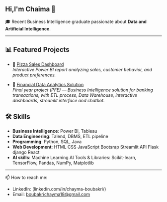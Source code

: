 ## Hi,I'm Chaima 👋

🎓 Recent Business Intelligence graduate passionate about **Data and Artificial Intelligence**.  

---
## 📊 Featured Projects
- 🍕 [Pizza Sales Dashboard](https://github.com/Chaima-Bk/powerbi-dashboards)  
  *Interactive Power BI report analyzing sales, customer behavior, and product preferences.*  

- 💼 [Financial Data Analytics Solution](https://github.com/Chaima-Bk/Financial-data-analytics-solution)  
  *Final year project (PFE) — Business Intelligence solution for banking transactions, with ETL process, Data Warehouse, interactive dashboards, streamlit interface and chatbot.*

## 🛠️ Skills
- **Business Intelligence**: Power BI, Tableau  
- **Data Engineering**: Talend, DBMS, ETL pipeline  
- **Programming**: Python, SQL, Java
- **Web Development**: HTML CSS JavaScript Bootsrap Streamlit API Flask django React  
- **AI skills**: Machine Learning AI Tools & Libraries: Scikit-learn, TensorFlow, Pandas, NumPy, Matplotlib  

---

📫 How to reach me:  
- LinkedIn: (linkedin.com/in/chayma-boubakri/)  
- Email: boubakrichayma18@gmail.com  
